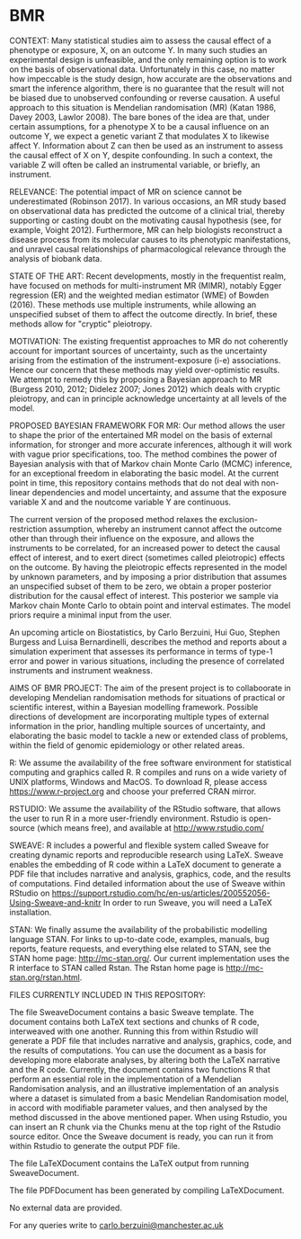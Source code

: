 # BMR
CONTEXT: Many statistical studies aim to assess the causal effect of a phenotype or exposure, X, on an outcome Y. In many such studies
an experimental design is unfeasible, and the only remaining option is to work on the basis of observational data. Unfortunately in
this case, no matter how impeccable is the study design, how accurate are the observations and smart the inference algorithm, there
is no guarantee that the result will not be biased due to unobserved confounding or reverse causation. A useful approach to this 
situation is Mendelian randomisation (MR) (Katan 1986, Davey 2003, Lawlor 2008). The bare bones of the idea are that, under
certain assumptions, for a  phenotype X to be a causal influence on an outcome Y, we expect a genetic variant Z that modulates 
X to likewise affect Y.  Information about Z can then be used as an instrument to assess the causal effect of X on Y, despite confounding.
In such a context, the variable Z will often be called an instrumental variable, or briefly, an instrument.

RELEVANCE: The potential impact of MR on science cannot be underestimated (Robinson 2017). In various occasions, an MR study based on
observational data has predicted the outcome  of a clinical trial, thereby supporting or casting doubt on  the motivating causal
hypothesis (see, for example, Voight 2012). Furthermore, MR can help biologists reconstruct a disease process from its molecular 
causes to its phenotypic manifestations, and unravel causal relationships of pharmacological relevance through the analysis of 
biobank data.

STATE OF THE ART: Recent developments, mostly in the frequentist realm, have focused on methods for multi-instrument MR (MIMR),
notably Egger regression (ER) and the weighted median estimator (WME) of Bowden (2016). These methods use multiple instruments,
while allowing an unspecified subset of them to affect the outcome directly. In brief, these methods allow for "cryptic" pleiotropy.

MOTIVATION: The existing frequentist approaches to MR do not coherently account for important sources of uncertainty, such as the
uncertainty arising from the estimation of the instrument-exposure (i-e) associations. Hence our concern that these methods may 
yield over-optimistic results. We attempt to remedy this by proposing a Bayesian approach to MR (Burgess 2010, 2012; Didelez 2007;
Jones 2012) which deals with cryptic pleiotropy, and can in principle acknowledge uncertainty at all levels of the model. 

PROPOSED BAYESIAN FRAMEWORK FOR MR: Our method allows the user to shape the prior of the entertained MR model on the basis of 
external information, for stronger and more  accurate inferences, although it will work with vague prior specifications, too. 
The method combines the power of Bayesian analysis with  that of Markov chain Monte Carlo (MCMC) inference, for an exceptional 
freedom in elaborating the  basic model. At the current point in time, this repository contains methods that do not deal with 
non-linear dependencies and  model uncertainty, and assume that the exposure variable X and and the noutcome variable Y are 
continuous.

The current version of the proposed method relaxes the  exclusion-restriction assumption, whereby an instrument cannot affect 
the outcome other than through their influence on the exposure, and allows the instruments to be correlated, for an increased 
power to  detect the  causal effect of interest, and to exert direct (sometimes called pleiotropic) effects on the outcome. 
By having the pleiotropic effects represented in the model by unknown parameters, and by imposing a prior distribution that 
assumes an  unspecified subset  of them to be zero, we obtain a proper  posterior distribution for the causal effect of interest. 
This posterior we sample via  Markov chain Monte Carlo to obtain point and interval  estimates. The model priors require a 
minimal input from  the user. 

An upcoming article on Biostatistics, by Carlo Berzuini, Hui Guo, Stephen Burgess and Luisa Bernardinelli, describes the method 
and reports about a simulation experiment that assesses its performance in terms of type-1 error and power in various
situations, including the presence of correlated instruments and instrument weakness. 

AIMS OF BMR PROJECT: The aim of the present project is to collaboorate in developing  Mendelian randomisation methods for 
situations of practical or scientific interest, within a Bayesian modelling framework. Possible directions of development 
are incorporating multiple  types of external information in the prior, handling multiple sources of uncertainty, and 
elaborating the basic model to tackle a new or extended class of problems, within the field of genomic epidemiology or other 
related areas.

R: We assume the availability of the free software environment for statistical computing and graphics called R. R compiles and
runs on a wide variety of UNIX platforms, Windows and MacOS. To download R, please access https://www.r-project.org and choose 
your  preferred CRAN mirror.

RSTUDIO: We assume the availability of the RStudio software, that allows the user to run R in a more user-friendly environment.
Rstudio is open-source (which means free), and available at http://www.rstudio.com/

SWEAVE: R includes a powerful and flexible system called Sweave for creating dynamic reports and reproducible research using LaTeX.
Sweave enables the embedding of R code within a LaTeX document to generate a PDF file that includes narrative and analysis, 
graphics, code, and the results of computations. Find detailed information about the use of Sweave within RStudio on
https://support.rstudio.com/hc/en-us/articles/200552056-Using-Sweave-and-knitr In order to run Sweave, you will need a LaTeX
installation.

STAN: We finally assume the availability of the  probabilistic modelling language STAN. For links to up-to-date code, examples, manuals, 
bug reports, feature requests, and  everything else related to  STAN, see the STAN home page: http://mc-stan.org/. Our current
implementation uses the R interface  to STAN called Rstan. The Rstan home page is http://mc-stan.org/rstan.html.


FILES CURRENTLY INCLUDED IN THIS REPOSITORY:

The file SweaveDocument contains a basic Sweave template. The document contains both LaTeX text sections and chunks of R code, interweaved 
with one another. Running this from within Rstudio will generate a PDF file that includes narrative and analysis, graphics, code, 
and the results of computations. You can use the document as a basis for developing more elaborate analyses, by altering both the 
LaTeX narrative and the  R code. Currently, the document contains two functions R that perform an essential role in the implementation 
of a Mendelian Randomisation analysis, and an illustrative implementation of an analysis where a dataset is simulated from a basic
Mendelian Randomisation model, in accord with modifiable parameter values, and then analysed by the method discussed in the
above mentioned paper. When using Rstudio, you can insert an R chunk via the Chunks menu at the top right of the Rstudio source
editor. Once the Sweave document is ready, you can run it from within Rstudio to generate the output PDF file.

The file LaTeXDocument contains the LaTeX output from running SweaveDocument.

The file PDFDocument has been generated by compiling LaTeXDocument.

No external data are provided.

For any queries write to carlo.berzuini@manchester.ac.uk







